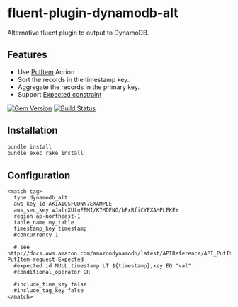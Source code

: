# fluent-plugin-dynamodb-alt

Alternative fluent plugin to output to DynamoDB.

## Features

* Use [PutItem](http://docs.aws.amazon.com/amazondynamodb/latest/APIReference/API_PutItem.html) Acrion
* Sort the records in the timestamp key.
* Aggregate the records in the primary key.
* Support [Expected constraint](http://docs.aws.amazon.com/amazondynamodb/latest/APIReference/API_PutItem.html#DDB-PutItem-request-Expected)

[![Gem Version](https://badge.fury.io/rb/fluent-plugin-dynamodb-alt.png)](http://badge.fury.io/rb/fluent-plugin-dynamodb-alt)
[![Build Status](https://travis-ci.org/winebarrel/fluent-plugin-dynamodb-alt.svg)](https://travis-ci.org/winebarrel/fluent-plugin-dynamodb-alt)

## Installation

```sh
bundle install
bundle exec rake install
```

## Configuration

```
<match tag>
  type dynamodb_alt
  aws_key_id AKIAIOSFODNN7EXAMPLE
  aws_sec_key wJalrXUtnFEMI/K7MDENG/bPxRfiCYEXAMPLEKEY
  region ap-northeast-1
  table_name my_table
  timestamp_key timestamp
  #concurrency 1

  # see http://docs.aws.amazon.com/amazondynamodb/latest/APIReference/API_PutItem.html#DDB-PutItem-request-Expected
  #expected id NULL,timestamp LT ${timestamp},key EQ "val"
  #conditional_operator OR

  #include_time_key false
  #include_tag_key false
</match>
```
